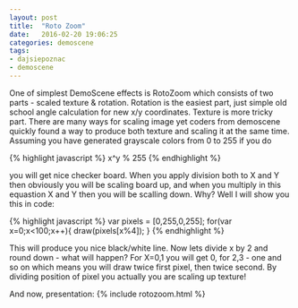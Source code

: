 ```yaml
---
layout: post
title:  "Roto Zoom"
date:   2016-02-20 19:06:25
categories: demoscene
tags:
- dajsiepoznac
- demoscene
---
```


One of simplest DemoScene effects is RotoZoom which consists of two parts - scaled texture & rotation. Rotation is the easiest part, just simple old school angle calculation for new x/y coordinates.
Texture is more tricky part. There are many ways for scaling image yet coders from demoscene quickly found a way to produce both texture and scaling it at the same time. Assuming you have generated grayscale colors from 0 to 255 if you do

{% highlight javascript %}
	x^y % 255
{% endhighlight %}

you will get nice checker board. When you apply division both to X and Y then obviously you will be scaling board up, and when you multiply in this equastion X and Y then you will be scalling down. Why? Well I will show you this in code:


{% highlight javascript %}
	var pixels = [0,255,0,255];
	for(var x=0;x<100;x++){
		draw(pixels[x%4]);
	}
{% endhighlight %}

This will produce you nice black/white line. Now lets divide x by 2 and round down - what will happen? For X=0,1 you will get 0, for 2,3 - one and so on which means you will draw twice first pixel, then twice second. By dividing position of pixel you actually you are scaling up texture!

And now, presentation:
{% include rotozoom.html %}
